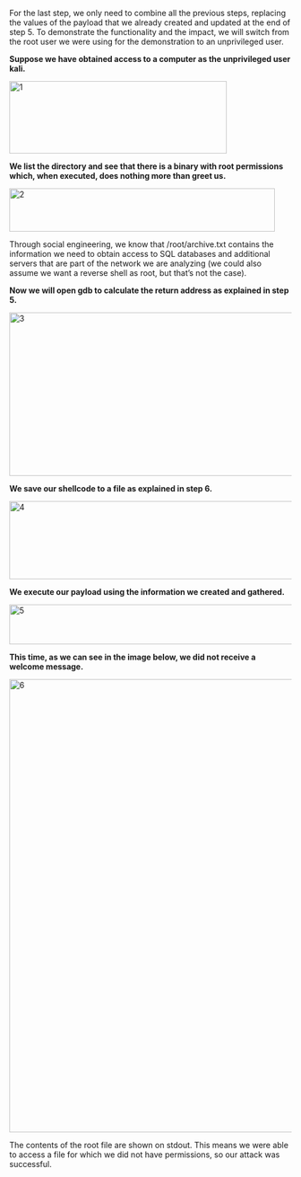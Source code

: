 For the last step, we only need to combine all the previous steps, replacing the values of the payload that we already created and updated at the end of step 5. To demonstrate the functionality and the impact, we will switch from the root user we were using for the demonstration to an unprivileged user.

**Suppose we have obtained access to a computer as the unprivileged user kali.**

<img width="388" height="129" alt="1" src="https://github.com/user-attachments/assets/208ccccb-7686-4032-b7ec-85b7d0d434af" />

**We list the directory and see that there is a binary with root permissions which, when executed, does nothing more than greet us.**

<img width="474" height="77" alt="2" src="https://github.com/user-attachments/assets/e73a2452-3475-4cdd-a999-d6a52317012e" />

Through social engineering, we know that /root/archive.txt contains the information we need to obtain access to SQL databases and additional servers that are part of the network we are analyzing (we could also assume we want a reverse shell as root, but that’s not the case).

**Now we will open gdb to calculate the return address as explained in step 5.**

<img width="621" height="291" alt="3" src="https://github.com/user-attachments/assets/019df995-88d7-4481-bc62-46f0a7a6378c" />

**We save our shellcode to a file as explained in step 6.**

<img width="511" height="139" alt="4" src="https://github.com/user-attachments/assets/ace59762-299d-4aab-acce-36d347346998" />

**We execute our payload using the information we created and gathered.**

<img width="1282" height="71" alt="5" src="https://github.com/user-attachments/assets/c633ee08-56a5-4ea0-b353-d287fb8508eb" />

**This time, as we can see in the image below, we did not receive a welcome message.**

<img width="1282" height="807" alt="6" src="https://github.com/user-attachments/assets/a988229a-6c66-48be-955f-8c6806ad81ad" />


The contents of the root file are shown on stdout. This means we were able to access a file for which we did not have permissions, so our attack was successful.
